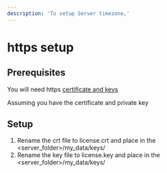 ```yaml
---
description: 'To setup Server timezone,'
---
```


# https setup

## Prerequisites 

You will need https [certificate and keys ](https://www.knownhost.com/wiki/security/ssl)

Assuming you have the certificate and private key

## **Setup**

1. Rename the crt file to license.crt and place in the &lt;server\_folder&gt;/my\_data/keys/
2. Rename the key file to license.key and place in the &lt;server\_folder&gt;/my\_data/keys/










